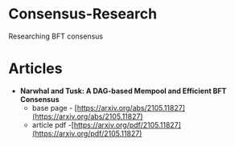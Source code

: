 # Consensus-Research
Researching BFT consensus

# Articles

- __Narwhal and Tusk: A DAG-based Mempool and Efficient BFT Consensus__
  - base page - [https://arxiv.org/abs/2105.11827](https://arxiv.org/abs/2105.11827)
  - article pdf -[https://arxiv.org/pdf/2105.11827](https://arxiv.org/pdf/2105.11827)

